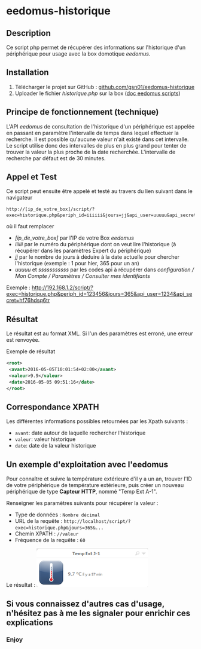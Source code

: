 # eedomus-historique
## Description
Ce script php permet de récupérer des informations sur l'historique d'un périphérique pour usage avec la box domotique *eedomus*.

## Installation
1. Télécharger le projet sur GitHub : [github.com/gsn01/eedomus-historique](https://github.com/gsn01/eedomus-historique/archive/master.zip)
1. Uploader le fichier *historique.php* sur la box ([doc eedomus scripts](http://doc.eedomus.com/view/Scripts#Script_HTTP_sur_la_box_eedomus))

## Principe de fonctionnement (technique)

L'API *eedomus* de consultation de l'historique d'un périphérique est appelée en passant en paramètre l'intervalle de temps dans lequel effectuer la recherche.
Il est possible qu'aucune valeur n'ait existé dans cet intervalle. Le script utilise donc des intervalles de plus en plus grand pour tenter de trouver la valeur la plus proche de la date recherchée.
L'intervalle de recherche par défaut est de 30 minutes.

## Appel et Test
Ce script peut ensuite être appelé et testé au travers du lien suivant dans le navigateur

	http://[ip_de_votre_box]/script/?exec=historique.php&periph_id=iiiiii&jours=jj&api_user=uuuuu&api_secret=sssssssssssss&delta_max=dd

où il faut remplacer
- *[ip_de_votre_box]* par l'IP de votre Box *eedomus*
- *iiiiii* par le numéro du périphérique dont on veut lire l'historique (à récupérer dans les paramètres Expert du périphérique)
- *jj* par le nombre de jours à déduire à la date actuelle pour chercher l'historique (exemple : 1 pour hier, 365 pour un an)
- *uuuuu* et *sssssssssss* par les codes api à récupérer dans *configuration / Mon Compte / Paramètres / Consulter mes identifiants*

Exemple :	http://192.168.1.2/script/?exec=historique.php&periph_id=123456&jours=365&api_user=1234&api_secret=hf76hdsq6tr

## Résultat
Le résultat est au format XML.
Si l'un des paramètres est erroné, une erreur est renvoyée.

Exemple de résultat
```xml
<root>
 <avant>2016-05-05T10:01:54+02:00</avant>
 <valeur>9.9</valeur>
 <date>2016-05-05 09:51:16</date>
</root>
```

## Correspondance XPATH

Les différentes informations possibles retournées par les Xpath suivants :

- ```avant```: date autour de laquelle rechercher l'historique
- ```valeur```: valeur historique
- ```date```: date de la valeur historique


## Un exemple d'exploitation avec l'eedomus

Pour connaître et suivre la température extérieure d'il y a un an, trouver l'ID de votre périphérique de température extérieure, puis créer un nouveau périphérique de type **Capteur HTTP**, nommé "Temp Ext A-1".

Renseigner les paramètres suivants pour récupérer la valeur :

- Type de données : ```Nombre décimal```
- URL de la requête : ```http://localhost/script/?exec=historique.php&jours=365&...```
- Chemin XPATH : ```//valeur```
- Fréquence de la requête : ```60```

Le résultat :
![historique](historiqueResultat.png "Historique")


Si vous connaissez d'autres cas d'usage, n'hésitez pas à me les signaler pour enrichir ces explications
---
### Enjoy

